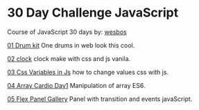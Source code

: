 # 30 Day Challenge JavaScript
Course of JavaScript 30 days by: [wesbos](https://javascript30.com/)

[01 Drum kit](https://bonbj.github.io/30DayChallengeJavaScript.github.io/01-DrumKit/) One drums in web look this cool.

[02 clock](https://bonbj.github.io/30DayChallengeJavaScript.github.io/02-Clock/) clock make with css and js vanila.

[03 Css Variables in Js](https://bonbj.github.io/30DayChallengeJavaScript.github.io/03-CssVariablesAndJs/) how to change values css with js.

[04 Array Cardio Day1](https://bonbj.github.io/30DayChallengeJavaScript.github.io/04-ArrayCardioDay1/) Manipulation of array ES6.

[05 Flex Panel Gallery](https://bonbj.github.io/30DayChallengeJavaScript.github.io/05-FlexPanelGallery/) Panel with transition and events javaScript.
